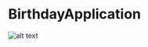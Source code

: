 # BirthdayApplication
![alt text](https://media-exp1.licdn.com/dms/image/C4D22AQG8UVZ1tcwJFw/feedshare-shrink_1280/0/1609881271505?e=1616630400&v=beta&t=DlO59EYPd-k8NGbra6kJFladDRmhbNbmCrtEAKdjwR4)
